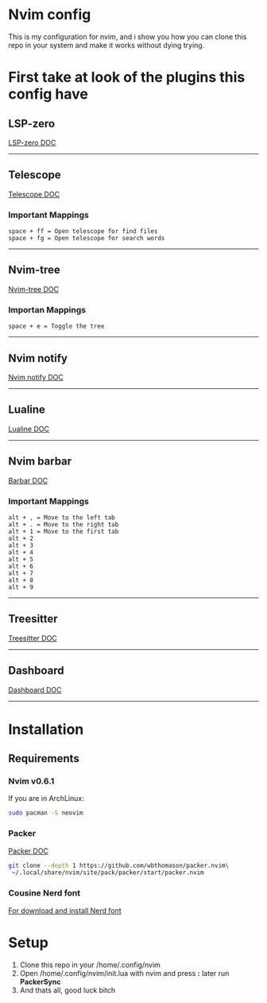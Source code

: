 # Nvim config

This is my configuration for nvim, and i show you how you can clone 
this repo in your system and make it works without dying trying.

# First take at look of the plugins this config have
## LSP-zero
[LSP-zero DOC](https://github.com/VonHeikemen/lsp-zero.nvim)

---

## Telescope
[Telescope DOC](https://github.com/nvim-telescope/telescope.nvim)
### Important Mappings 
```
space + ff = Open telescope for find files
space + fg = Open telescope for search words
```

---

## Nvim-tree
[Nvim-tree DOC](https://github.com/kyazdani42/nvim-tree.lua)
### Importan Mappings
```
space + e = Toggle the tree
```

---

## Nvim notify
[Nvim notify DOC](https://github.com/rcarriga/nvim-notify)

---

## Lualine
[Lualine DOC](https://github.com/nvim-lualine/lualine.nvim)

---

## Nvim barbar
[Barbar DOC](https://github.com/romgrk/barbar.nvim)
### Important Mappings
```
alt + , = Move to the left tab
alt + . = Move to the right tab
alt + 1 = Move to the first tab
alt + 2  
alt + 3
alt + 4 
alt + 5
alt + 6 
alt + 7
alt + 8
alt + 9
```

---

## Treesitter
[Treesitter DOC](https://github.com/nvim-treesitter/nvim-treesitter)

---

## Dashboard
[Dashboard DOC](https://github.com/glepnir/dashboard-nvim)

---

# Installation
## Requirements
### Nvim v0.6.1
If you are in ArchLinux:
```sh
sudo pacman -S neovim 
```
### Packer 
[Packer DOC](https://github.com/wbthomason/packer.nvim)
```sh
git clone --depth 1 https://github.com/wbthomason/packer.nvim\
 ~/.local/share/nvim/site/pack/packer/start/packer.nvim
```
### Cousine Nerd font
[For download and install Nerd font](https://www.behova.net/install-nerd-font-on-arch-linux/)

# Setup
1. Clone this repo in your /home/.config/nvim
2. Open /home/.config/nvim/init.lua with nvim and press **:** later run **PackerSync**
3. And thats all, good luck bitch
